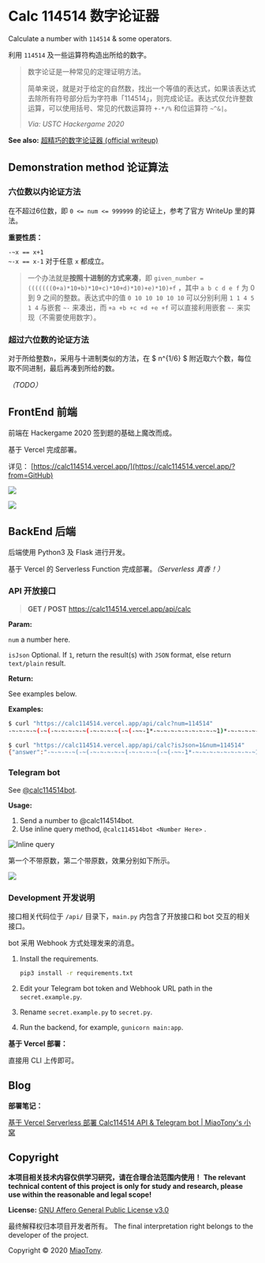 # Calc 114514 数字论证器

Calculate a number with `114514` &amp; some operators.

利用 `114514` 及一些运算符构造出所给的数字。

> 数字论证是一种常见的定理证明方法。
>
> 简单来说，就是对于给定的自然数，找出一个等值的表达式，如果该表达式去除所有符号部分后为字符串「114514」，则完成论证。表达式仅允许整数运算，可以使用括号、常见的代数运算符 `+-*/%` 和位运算符 `~^&|`。
>
> *Via: USTC Hackergame 2020*

**See also:**  [超精巧的数字论证器 (official writeup)](https://github.com/USTC-Hackergame/hackergame2020-writeups/blob/master/official/%E8%B6%85%E7%B2%BE%E5%B7%A7%E7%9A%84%E6%95%B0%E5%AD%97%E8%AE%BA%E8%AF%81%E5%99%A8/README.md)



## Demonstration method  论证算法

### 六位数以内论证方法

在不超过6位数，即 `0 <= num <= 999999` 的论证上，参考了官方 WriteUp 里的算法。

**重要性质：**

`-~x == x+1`  
`~-x == x-1` 对于任意 `x` 都成立。

> 一个办法就是**按照十进制的方式来凑**，即 `given_number = (((((((0+a)*10+b)*10+c)*10+d)*10)+e)*10)+f` ，其中 `a b c d e f` 为 0 到 9 之间的整数。表达式中的值 `0 10 10 10 10 10` 可以分别利用 `1 1 4 5 1 4` 与嵌套 `~-` 来凑出，而 `+a +b +c +d +e +f` 可以直接利用嵌套 `~-` 来实现（不需要使用数字）。

### 超过六位数的论证方法

对于所给整数`n`，采用与十进制类似的方法，在 $ n^{1/6} $ 附近取六个数，每位取不同进制，最后再凑到所给的数。

*（TODO）*



## FrontEnd  前端

前端在 Hackergame 2020 签到题的基础上魔改而成。

基于 Vercel 完成部署。

详见： [https://calc114514.vercel.app/](https://calc114514.vercel.app/?from=GitHub)

![](img/image-20201112225921026.png)

![](img/image-20201112225938571.png)


## BackEnd  后端

后端使用 Python3 及 Flask 进行开发。

基于 Vercel 的 Serverless Function 完成部署。*（Serverless 真香！）*

### API 开放接口

> **GET / POST** https://calc114514.vercel.app/api/calc

**Param:**

`num` a number here.

`isJson` Optional. If `1`, return the result(s) with `JSON` format, else return `text/plain` result.

**Return:**

See examples below.

**Examples:**

```bash
$ curl "https://calc114514.vercel.app/api/calc?num=114514"
-~-~-~-~(-~(-~-~-~-~-~(-~-~-~-~(-~(-~~-1*-~-~-~-~-~-~-~-~-~1)*-~-~-~-~-~-~4)*-~-~-~-~-~5)*-~-~-~-~-~-~-~-~-~1)*-~-~-~-~-~-~4)

$ curl "https://calc114514.vercel.app/api/calc?isJson=1&num=114514"
{"answer":"-~-~-~-~(-~(-~-~-~-~-~(-~-~-~-~(-~(-~~-1*-~-~-~-~-~-~-~-~-~1)*-~-~-~-~-~-~4)*-~-~-~-~-~5)*-~-~-~-~-~-~-~-~-~1)*-~-~-~-~-~-~4)","number":"114514"}
```



### Telegram bot

See [@calc114514bot](https://t.me/calc114514bot).

**Usage:**

1. Send a number to @calc114514bot.
2. Use inline query method, `@calc114514bot <Number Here>` .

![Inline query](img/image-20201112224730824.png)

第一个不带原数，第二个带原数，效果分别如下所示。

![](img/image-20201112224905498.png)

### Development 开发说明

接口相关代码位于 `/api/` 目录下，`main.py` 内包含了开放接口和 bot 交互的相关接口。

bot 采用 Webhook 方式处理发来的消息。

1. Install the requirements.

   ```bash
   pip3 install -r requirements.txt
   ```

2. Edit your Telegram bot token and Webhook URL path in the `secret.example.py`.

3. Rename `secret.example.py` to `secret.py`.

4. Run the backend, for example, `gunicorn main:app`.

**基于 Vercel 部署：**

直接用 CLI 上传即可。


## Blog

**部署笔记：**  

[基于 Vercel Serverless 部署 Calc114514 API & Telegram bot | MiaoTony's 小窝](https://miaotony.xyz/2020/11/18/Server_Vercel_Calc114514/?from=GitHub)


## Copyright

**本项目相关技术内容仅供学习研究，请在合理合法范围内使用！**
**The relevant technical content of this project is only for study and research, please use within the reasonable and legal scope!**

**License:**
[GNU Affero General Public License v3.0](https://github.com/miaotony/calc114514/blob/master/LICENSE)

最终解释权归本项目开发者所有。
The final interpretation right belongs to the developer of the project.

Copyright © 2020 [MiaoTony](https://github.com/miaotony).

